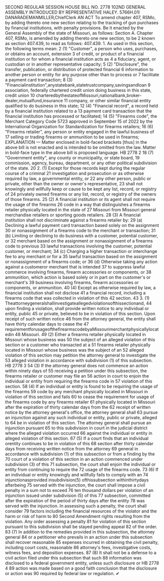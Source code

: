 SECOND REGULAR SESSION
HOUSE BILL NO. 2778
102ND GENERAL ASSEMBLY
INTRODUCED BY REPRESENTATIVE HALEY.
5766H.01I DANARADEMANMILLER,ChiefClerk
AN ACT
To amend chapter 407, RSMo, by adding thereto one new section relating to the tracking of
gun purchases by financial institutions, with penalty provisions.
Be it enacted by the General Assembly of the state of Missouri, as follows:
Section A. Chapter 407, RSMo, is amended by adding thereto one new section, to be
2 known as section 407.439, to read as follows:
407.439. 1. As used in this section, the following terms mean:
2 (1) "Customer", a person who uses, purchases, or obtains an account, extension
3 of credit, or product of a financial institution or for whom a financial institution acts as
4 a fiduciary, agent, or custodian or in another representative capacity;
5 (2) "Disclosure", the transfer, publication, or distribution of protected financial
6 information to another person or entity for any purpose other than to process or
7 facilitate a payment card transaction;
8 (3) "Financialinstitution",anystatebank,statetrustcompany,savingsandloan
9 association, federally chartered credit union doing business in this state, credit union
10 charteredbythestateofMissouri,nationalbank,broker-dealer,mutualfund,insurance
11 company, or other similar financial entity qualified to do business in this state;
12 (4) "Financial record", a record held by a financial institution related to a
13 payment card transaction that the financial institution has processed or facilitated;
14 (5) "Firearms code", the Merchant Category Code 5723 approved in September
15 of 2022 by the International Organization for Standardization for firearms retailers;
16 (6) "Firearms retailer", any person or entity engaged in the lawful business of
17 selling or trading firearms or ammunition to be used in firearms;
EXPLANATION — Matter enclosed in bold-faced brackets [thus] in the above bill is not enacted and is
intended to be omitted from the law. Matter in bold-face type in the above bill is proposed language.
HB 2778 2
18 (7) "Government entity", any county or municipality, or state board,
19 commission, agency, bureau, department, or any other political subdivision of the state.
20 2. (1) Except for those records kept during the regular course of a criminal
21 investigation and prosecution or as otherwise required by law, a governmental entity, or
22 any other person, public or private, other than the owner or owner's representative,
23 shall not knowingly and willfully keep or cause to be kept any list, record, or registry of
24 privately owned firearms or any list, record, or registry of the owners of those firearms.
25 (2) A financial institution or its agent shall not require the usage of the firearms
26 code in a way that distinguishes a firearms retailer physically located in the state of
27 Missouri from Missouri general merchandise retailers or sporting goods retailers.
28 (3) A financial institution shall not discriminate against a firearms retailer by:
29 (a) Declining a lawful payment card transaction based solely on the assignment
30 or nonassignment of a firearms code to the merchant or transaction;
31 (b) Limiting or declining to do business with a customer, potential customer, or
32 merchant based on the assignment or nonassignment of a firearms code to previous
33 lawful transactions involving the customer, potential customer, or merchant;
34 (c) Charging a higher transaction or interchange fee to any merchant or for a
35 lawful transaction based on the assignment or nonassignment of a firearms code; or
36 (d) Otherwise taking any action against a customeror merchant that is intended
37 to suppress lawful commerce involving firearms, firearm accessories or components, or
38 ammunition, which action is based solely or in part on the customer's or merchant's
39 business involving firearms, firearm accessories or components, or ammunition.
40 (4) Except as otherwise required by law, a financial institution shall not disclose
41 a financial record, including a firearms code that was collected in violation of this
42 section.
43 3. (1) Theattorneygeneralshallinvestigateallegedviolationsofthissectionand,
44 upon finding a violation, shall provide written notice to any individual or entity, public
45 or private, believed to be in violation of this section. Upon receipt of such written notice
46 from the attorney general, the entity shall have thirty calendar days to cease the
47 requirementforusageofthefirearmscodebyaMissourimerchantphysicallylocatedin
48 Missouri.
49 (2) Either a firearms retailer physically located in Missouri whose business was
50 the subject of an alleged violation of this section or a customer who transacted at a
51 firearms retailer physically located in Missouri whose business was the subject of an
52 alleged violation of this section may petition the attorney general to investigate the
53 alleged violation in accordance with subdivision (1) of this subsection.
HB 2778 3
54 (3) If the attorney general does not commence an action within ninety days of
55 receiving a petition under this subsection, the firearms retailer or customer may file an
56 action in court to enjoin the individual or entity from requiring the firearms code in
57 violation of this section.
58 (4) If an individual or entity is found to be requiring the usage of the firearms
59 code by any merchant physically located in Missouri in violation of this section and fails
60 to cease the requirement for usage of the firearms code by any firearms retailer
61 physically located in Missouri after the expiration of thirty calendar days from the
62 receipt of written notice by the attorney general's office, the attorney general shall
63 pursue an injunction against any such individual or entity, public or private, alleged to
64 be in violation of this section. The attorney general shall pursue an injunction pursuant
65 to this subdivision in court in the judicial district where the alleged violation occurred
66 against the individual or entity in alleged violation of this section.
67 (5) If a court finds that an individual orentity continues to be in violation of this
68 section after thirty calendar days from receiving written notice from the attorney
69 general in accordance with subdivision (1) of this subsection or from a finding by the
70 court of a violation of this section in an action commenced under subdivision (3) of this
71 subsection, the court shall enjoin the individual or entity from continuing to require the
72 usage of the firearms code.
73 (6) If an individual or entity knowingly and willfully fails to comply with an
74 injunctionasprovided insubdivision(5) ofthissubsection withinthirtydays afterbeing
75 served with the injunction, the court shall impose a civil penalty in a sum not to exceed
76 ten thousand dollars per violation of an injunction issued under subdivision (5) of this
77 subsection, committed after the expiration of the period of thirty days after the entity
78 was served with the injunction. In assessing such a penalty, the court shall consider
79 factors including the financial resources of the violator and the harm or risk of harm to
80 Second Amendment rights resulting from the violation. Any order assessing a penalty
81 for violation of this section pursuant to this subdivision shall be stayed pending appeal
82 of the order.
83 (7) In addition to the remedies provided in this subsection, the attorney general
84 or a petitioner who prevails in an action under this subsection shall recover reasonable
85 expenses incurred in obtaining the civil penalty, including court costs, reasonable
86 attorney's fees, investigative costs, witness fees, and deposition expenses.
87 (8) It shall not be a defense to a civil action filed under this subsection that such
88 information was disclosed to a federal government entity, unless such disclosure or
HB 2778 4
89 action was made based on a good faith conclusion that the disclosure or action was
90 required by federal law or regulation.
✔